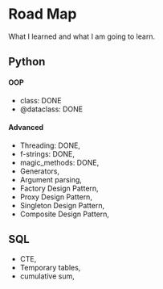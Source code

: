 # Road Map
What I learned and what I am going to learn. 


## Python
#### OOP
- class: DONE
- @dataclass: DONE

#### Advanced
- Threading: DONE,
- f-strings: DONE,
- magic_methods: DONE,
- Generators,
- Argument parsing,    
- Factory Design Pattern,
- Proxy Design Pattern,
- Singleton Design Pattern,
- Composite Design Pattern,

## SQL
- CTE,
- Temporary tables,
- cumulative sum,
